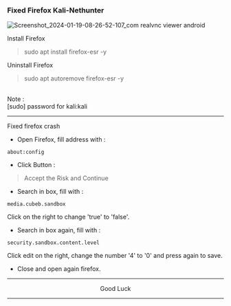 ### Fixed Firefox Kali-Nethunter
![Screenshot_2024-01-19-08-26-52-107_com realvnc viewer android](https://github.com/wahasa/Kali-Nethunter/assets/69626847/3c1f5397-2e82-4cea-9764-8e27bcd7f6ef)

Install Firefox
> sudo apt install firefox-esr -y

Uninstall Firefox
> sudo apt autoremove firefox-esr -y

</br>
Note :</br>
[sudo] password for kali:kali

---
Fixed firefox crash
* Open Firefox, fill address with :
```
about:config
```

* Click Button :
> Accept the Risk and Continue

* Search in box, fill with :
```
media.cubeb.sandbox
```
Click on the right to change 'true' to 'false'.

* Search in box again, fill with :
```
security.sandbox.content.level
```

Click edit on the right, change the number '4' to '0' and press again to save.

* Close and open again firefox.

---
<p align="center">Good Luck</p>

---
